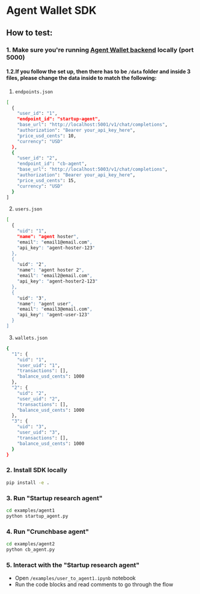 # Agent Wallet SDK

## How to test:

### 1. Make sure you're running [Agent Wallet backend](https://github.com/llmOS/agent-wallet) locally (port 5000)

#### 1.2.If you follow the set up, then there has to be `/data` folder and inside 3 files, please change the data inside to match the following:

1) `endpoints.json`
```bash
[
  {
    "user_id": "1",
    "endpoint_id": "startup-agent",
    "base_url": "http://localhost:5001/v1/chat/completions",
    "authorization": "Bearer your_api_key_here",
    "price_usd_cents": 10,
    "currency": "USD"
  },
  {
    "user_id": "2",
    "endpoint_id": "cb-agent",
    "base_url": "http://localhost:5003/v1/chat/completions",
    "authorization": "Bearer your_api_key_here",
    "price_usd_cents": 15,
    "currency": "USD"
  }
]
``````
2) `users.json`
```bash
[
  {
    "uid": "1",
    "name": "agent hoster",
    "email": "email1@email.com",
    "api_key": "agent-hoster-123"
  },
  {
    "uid": "2",
    "name": "agent hoster 2",
    "email": "email2@email.com",
    "api_key": "agent-hoster2-123"
  },
  {
    "uid": "3",
    "name": "agent user",
    "email": "email3@email.com",
    "api_key": "agent-user-123"
  }
]
``````
3) `wallets.json`
```bash
{
  "1": {
    "uid": "1",
    "user_uid": "1",
    "transactions": [],
    "balance_usd_cents": 1000
  },
  "2": {
    "uid": "2",
    "user_uid": "2",
    "transactions": [],
    "balance_usd_cents": 1000
  },
  "3": {
    "uid": "3",
    "user_uid": "3",
    "transactions": [],
    "balance_usd_cents": 1000
  }
}
``````

### 2. Install SDK locally
```bash
pip install -e .
``````
### 3. Run "Startup research agent"
```bash
cd examples/agent1
python startup_agent.py
``````

### 4. Run "Crunchbase agent"
```bash
cd examples/agent2
python cb_agent.py
``````

### 5. Interact with the "Startup research agent"
- Open `/examples/user_to_agent1.ipynb` notebook
- Run the code blocks and read comments to go through the flow